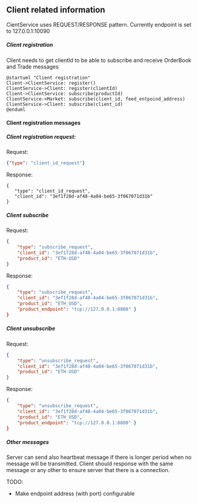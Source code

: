 ## Client related information
CientService uses REQUEST/RESPONSE pattern. Currently endpoint is set to 127.0.0.1:10090

##### Client registration
Client needs to get clientId to be able to subscribe and receive OrderBook and Trade messages
```plantuml
@startuml "Client registration"
Client->ClientService: register()
ClientService->Client: register(clientId)
Client->ClientService: subscribe(productId)
ClientService->Market: subscribe(client_id, feed_entpoind_address)
ClientService->Client: subscribe(client_id)
@enduml
```

#### Client registration messages

##### Client registration request:

Request:
 ```json
 {"type": "client_id_request"}
 ```

 Response:
 ```
{
    "type": "client_id_request", 
    "client_id": "3ef1f28d-af48-4a04-be65-3f067071d31b"
}
 ```

##### Client subscribe
Request:
```json
{
    "type": "subscribe_request",
    "client_id": "3ef1f28d-af48-4a04-be65-3f067071d31b",
    "product_id": "ETH-USD"
}
```
Response:
```json
{
    "type": "subscribe_request",
    "client_id": "3ef1f28d-af48-4a04-be65-3f067071d31b",
    "product_id": "ETH_USD",
    "product_endpoint": "tcp://127.0.0.1:8800" }
}
```

##### Client unsubscribe
Request:
```json
{
    "type": "unsubscribe_request",
    "client_id": "3ef1f28d-af48-4a04-be65-3f067071d31b",
    "product_id": "ETH-USD"
}
```
Response:
```json
{
    "type": "unsubscribe_request",
    "client_id": "3ef1f28d-af48-4a04-be65-3f067071d31b",
    "product_id": "ETH_USD",
    "product_endpoint": "tcp://127.0.0.1:8800" }
}
```

##### Other messages

Server can send also heartbeat message if there is longer period when no message will be transmitted. Client should response with the same message or any other to ensure server that there is a connection.

TODO:
- Make endpoint address (with port) configurable